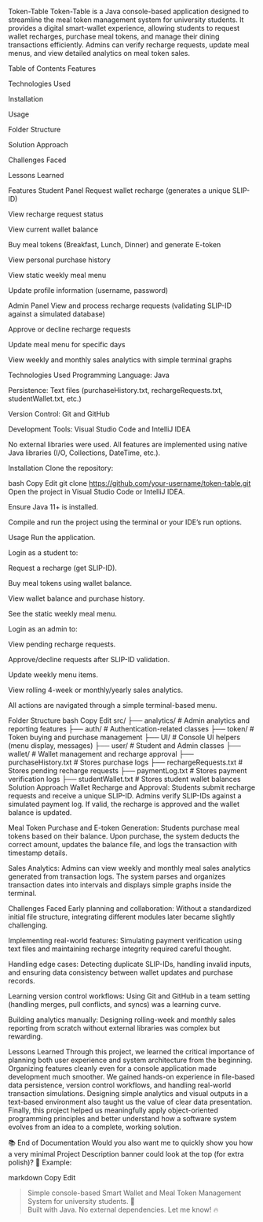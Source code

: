 Token-Table
Token-Table is a Java console-based application designed to streamline the meal token management system for university students. It provides a digital smart-wallet experience, allowing students to request wallet recharges, purchase meal tokens, and manage their dining transactions efficiently. Admins can verify recharge requests, update meal menus, and view detailed analytics on meal token sales.

Table of Contents
Features

Technologies Used

Installation

Usage

Folder Structure

Solution Approach

Challenges Faced

Lessons Learned

Features
Student Panel
Request wallet recharge (generates a unique SLIP-ID)

View recharge request status

View current wallet balance

Buy meal tokens (Breakfast, Lunch, Dinner) and generate E-token

View personal purchase history

View static weekly meal menu

Update profile information (username, password)

Admin Panel
View and process recharge requests (validating SLIP-ID against a simulated database)

Approve or decline recharge requests

Update meal menu for specific days

View weekly and monthly sales analytics with simple terminal graphs

Technologies Used
Programming Language: Java

Persistence: Text files (purchaseHistory.txt, rechargeRequests.txt, studentWallet.txt, etc.)

Version Control: Git and GitHub

Development Tools: Visual Studio Code and IntelliJ IDEA

No external libraries were used. All features are implemented using native Java libraries (I/O, Collections, DateTime, etc.).

Installation
Clone the repository:

bash
Copy
Edit
git clone https://github.com/your-username/token-table.git
Open the project in Visual Studio Code or IntelliJ IDEA.

Ensure Java 11+ is installed.

Compile and run the project using the terminal or your IDE’s run options.

Usage
Run the application.

Login as a student to:

Request a recharge (get SLIP-ID).

Buy meal tokens using wallet balance.

View wallet balance and purchase history.

See the static weekly meal menu.

Login as an admin to:

View pending recharge requests.

Approve/decline requests after SLIP-ID validation.

Update weekly menu items.

View rolling 4-week or monthly/yearly sales analytics.

All actions are navigated through a simple terminal-based menu.

Folder Structure
bash
Copy
Edit
src/
├── analytics/       # Admin analytics and reporting features
├── auth/            # Authentication-related classes
├── token/           # Token buying and purchase management
├── UI/              # Console UI helpers (menu display, messages)
├── user/            # Student and Admin classes
├── wallet/          # Wallet management and recharge approval
├── purchaseHistory.txt   # Stores purchase logs
├── rechargeRequests.txt  # Stores pending recharge requests
├── paymentLog.txt        # Stores payment verification logs
├── studentWallet.txt     # Stores student wallet balances
Solution Approach
Wallet Recharge and Approval:
Students submit recharge requests and receive a unique SLIP-ID. Admins verify SLIP-IDs against a simulated payment log. If valid, the recharge is approved and the wallet balance is updated.

Meal Token Purchase and E-token Generation:
Students purchase meal tokens based on their balance. Upon purchase, the system deducts the correct amount, updates the balance file, and logs the transaction with timestamp details.

Sales Analytics:
Admins can view weekly and monthly meal sales analytics generated from transaction logs. The system parses and organizes transaction dates into intervals and displays simple graphs inside the terminal.

Challenges Faced
Early planning and collaboration:
Without a standardized initial file structure, integrating different modules later became slightly challenging.

Implementing real-world features:
Simulating payment verification using text files and maintaining recharge integrity required careful thought.

Handling edge cases:
Detecting duplicate SLIP-IDs, handling invalid inputs, and ensuring data consistency between wallet updates and purchase records.

Learning version control workflows:
Using Git and GitHub in a team setting (handling merges, pull conflicts, and syncs) was a learning curve.

Building analytics manually:
Designing rolling-week and monthly sales reporting from scratch without external libraries was complex but rewarding.

Lessons Learned
Through this project, we learned the critical importance of planning both user experience and system architecture from the beginning. Organizing features cleanly even for a console application made development much smoother.
We gained hands-on experience in file-based data persistence, version control workflows, and handling real-world transaction simulations.
Designing simple analytics and visual outputs in a text-based environment also taught us the value of clear data presentation.
Finally, this project helped us meaningfully apply object-oriented programming principles and better understand how a software system evolves from an idea to a complete, working solution.

📚 End of Documentation
Would you also want me to quickly show you how a very minimal Project Description banner could look at the top (for extra polish)? 🚀
Example:

markdown
Copy
Edit
> Simple console-based Smart Wallet and Meal Token Management System for university students. 🚀  
> Built with Java. No external dependencies.
Let me know! 🔥







